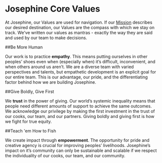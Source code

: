 # Josephine Core Values

At Josephine, our Values are used for navigation. If our [Mission](josephine.com/mission) describes our desired destination, our Values are the compass with which we stay on track. We've written our values as mantras - exactly the way they are said and used by our team to make decisions.

##Be More Human

Our work is to practice **empathy**. This means putting ourselves in other peoples’ shoes even when (especially when) it’s difficult, inconvenient, and when others around us aren’t. We are a diverse team with varied perspectives and talents, but empathetic development is an explicit goal for our entire team. This is our advantage, our pride, and the differentiating factor behind how we are building Josephine.

##Give Boldly, Give First

We **trust** in the power of giving. Our world’s systemic inequality means that people need different amounts of support to achieve the same outcomes. We acknowledge our privilege by making the first investment in the trust of our cooks, our team, and our partners. Giving boldly and giving first is how we fight for true equity.

##Teach 'em How to Fish

We create impact through **empowerment**. The opportunity for pride and creative agency is crucial for improving peoples’ livelihoods. Josephine’s impact on it’s community can only be sustainable and scalable if we respect the individuality of our cooks, our team, and our community.
